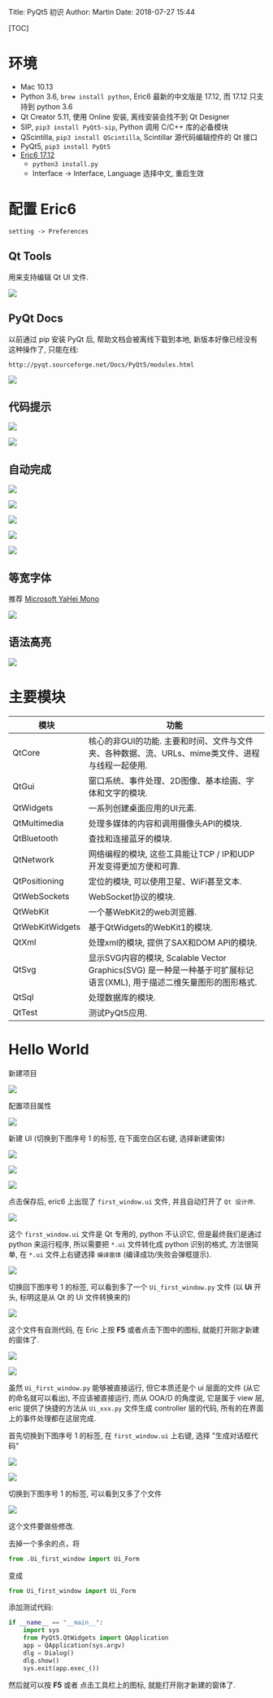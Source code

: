 Title: PyQt5 初识
Author: Martin
Date: 2018-07-27 15:44

[TOC]

# 环境
* Mac 10.13
* Python 3.6, `brew install python`, Eric6 最新的中文版是 17.12, 而 17.12 只支持到 python 3.6
* Qt Creator 5.11, 使用 Online 安装, 离线安装会找不到 Qt Designer
* SIP, `pip3 install PyQt5-sip`, Python 调用 C/C++ 库的必备模块
* QScintilla, `pip3 install QScintilla`, Scintillar 源代码编辑控件的 Qt 接口
* PyQt5, `pip3 install PyQt5`
* [Eric6 17.12](https://sourceforge.net/projects/eric-ide/files/eric6/stable/17.12/)
    - `python3 install.py`
    - Interface -> Interface, Language 选择中文, 重启生效

# 配置 Eric6
`setting -> Preferences`

## Qt Tools
用来支持编辑 Qt UI 文件.

![](http://i63.tinypic.com/1fcjna.jpg)

## PyQt Docs
以前通过 pip 安装 PyQt 后, 帮助文档会被离线下载到本地, 新版本好像已经没有这种操作了, 只能在线:

`http://pyqt.sourceforge.net/Docs/PyQt5/modules.html`

![](http://i68.tinypic.com/1tu8sz.jpg)

## 代码提示
![](http://i67.tinypic.com/33pfyhs.jpg)

![](http://i64.tinypic.com/28k6lbr.jpg)

## 自动完成
![](http://i68.tinypic.com/b3wrvn.jpg)

![](http://i66.tinypic.com/2qm0js9.jpg)

![](http://i64.tinypic.com/opobjc.jpg)

![](http://i65.tinypic.com/2aj42zd.jpg)

![](http://i67.tinypic.com/35d2d53.jpg)

## 等宽字体
推荐 [Microsoft YaHei Mono](https://pan.baidu.com/s/1ErAw2sTNW5wddaf6BpfCYg)

![](http://i64.tinypic.com/6gdhyw.jpg)

## 语法高亮
![](http://i68.tinypic.com/2nkuaz6.jpg)

# 主要模块
|       模块      |                                                          功能                                                         |
|-----------------|-----------------------------------------------------------------------------------------------------------------------|
| QtCore          | 核心的非GUI的功能. 主要和时间、文件与文件夹、各种数据、流、URLs、mime类文件、进程与线程一起使用.                      |
| QtGui           | 窗口系统、事件处理、2D图像、基本绘画、字体和文字的模块.                                                               |
| QtWidgets       | 一系列创建桌面应用的UI元素.                                                                                           |
| QtMultimedia    | 处理多媒体的内容和调用摄像头API的模块.                                                                                |
| QtBluetooth     | 查找和连接蓝牙的模块.                                                                                                 |
| QtNetwork       | 网络编程的模块, 这些工具能让TCP / IP和UDP开发变得更加方便和可靠.                                                      |
| QtPositioning   | 定位的模块, 可以使用卫星、WiFi甚至文本.                                                                               |
| QtWebSockets    | WebSocket协议的模块.                                                                                                  |
| QtWebKit        | 一个基WebKit2的web浏览器.                                                                                             |
| QtWebKitWidgets | 基于QtWidgets的WebKit1的模块.                                                                                         |
| QtXml           | 处理xml的模块, 提供了SAX和DOM API的模块.                                                                              |
| QtSvg           | 显示SVG内容的模块, Scalable Vector Graphics(SVG) 是一种是一种基于可扩展标记语言(XML), 用于描述二维矢量图形的图形格式. |
| QtSql           | 处理数据库的模块.                                                                                                     |
| QtTest          | 测试PyQt5应用.                                                                                                        |

# Hello World
新建项目

![](http://i64.tinypic.com/2zpt5b4.jpg)

配置项目属性

![](http://i64.tinypic.com/2nkqpkz.jpg)

新建 UI (切换到下图序号 1 的标签, 在下面空白区右键, 选择新建窗体)

![](http://i68.tinypic.com/3voxt.jpg)

![](http://i67.tinypic.com/91m1jo.jpg)

![](http://i64.tinypic.com/240x5b7.jpg)

点击保存后, eric6 上出现了 `first_window.ui` 文件, 并且自动打开了 `Qt 设计师`.

![](http://i66.tinypic.com/1phydz.jpg)

这个 `first_window.ui` 文件是 Qt 专用的, python 不认识它, 但是最终我们是通过 python 来运行程序, 所以需要把 `*.ui` 文件转化成 python 识别的格式, 方法很简单, 在 `*.ui` 文件上右键选择 `编译窗体` (编译成功/失败会弹框提示).

![](http://i66.tinypic.com/sm3bte.jpg)

切换回下图序号 1 的标签, 可以看到多了一个 `Ui_first_window.py` 文件 (以 **Ui** 开头, 标明这是从 Qt 的 Ui 文件转换来的)

![](http://i68.tinypic.com/11qr6op.jpg)

这个文件有自测代码, 在 Eric 上按 **F5** 或者点击下图中的图标, 就能打开刚才新建的窗体了.

![](http://i65.tinypic.com/dfitfn.jpg)

![](http://i65.tinypic.com/292v8dy.jpg)

虽然 `Ui_first_window.py` 能够被直接运行, 但它本质还是个 ui 层面的文件 (从它的命名就可以看出), 不应该被直接运行, 而从 OOA/D 的角度说, 它是属于 view 层,  eric 提供了快捷的方法从 `Ui_xxx.py` 文件生成 controller 层的代码, 所有的在界面上的事件处理都在这层完成.

首先切换到下图序号 1 的标签, 在 `first_window.ui` 上右键, 选择 "生成对话框代码"

![](http://i65.tinypic.com/2qs5wmo.jpg)

![](http://i66.tinypic.com/aui5wp.jpg)

切换到下图序号 1 的标签, 可以看到又多了个文件

![](http://i67.tinypic.com/1411mcn.jpg)

这个文件要做些修改.

去掉一个多余的点，将

```python
from .Ui_first_window import Ui_Form
```

变成

```python
from Ui_first_window import Ui_Form
```

添加测试代码:

```python
if __name__ == "__main__":
    import sys
    from PyQt5.QtWidgets import QApplication
    app = QApplication(sys.argv)
    dlg = Dialog()
    dlg.show()
    sys.exit(app.exec_())
```

然后就可以按 **F5** 或者 点击工具栏上的图标, 就能打开刚才新建的窗体了.
